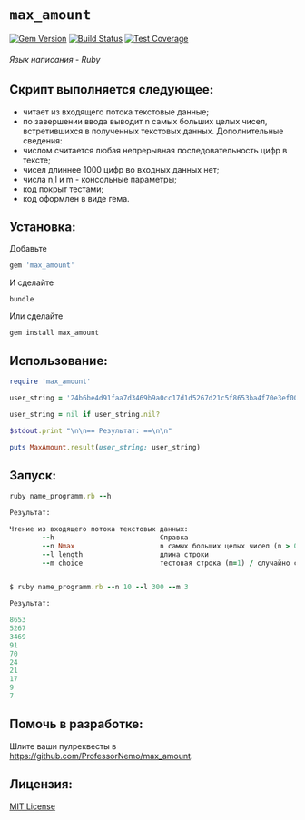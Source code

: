 # `max_amount`

[![Gem Version](https://img.shields.io/gem/dt/max_amount.svg)][gem]
[![Build Status](https://github.com/ProfessorNemo/max_amount/workflows/ci/badge.svg)][actions]
[![Test Coverage](https://codecov.io/gh/ProfessorNemo/max_amount/graph/badge.svg)](https://codecov.io/gh/ProfessorNemo/max_amount)

[gem]: https://rubygems.org/gems/max_amount
[actions]: https://github.com/ProfessorNemo/max_amount/actions
[coveralls]: https://coveralls.io/r/ProfessorNemo/max_amount
[inch]: https://inch-ci.org/github/ProfessorNemo/max_amount







###### Язык написания - Ruby

## Скрипт выполняется следующее:
* читает из входящего потока текстовые данные;
* по завершении ввода выводит n самых больших целых чисел, встретившихся в
полученных текстовых данных.
Дополнительные сведения:
* числом считается любая непрерывная последовательность цифр в тексте;
* чисел длиннее 1000 цифр во входных данных нет;
* числа n,l и m - консольные параметры;
* код покрыт тестами;
* код оформлен в виде гема.

## Установка:

Добавьте

``` rb
gem 'max_amount'
```

И сделайте

    bundle

Или сделайте

    gem install max_amount

## Использование:

``` rb
require 'max_amount'

user_string = '24b6be4d91faa7d3469b9a0cc17d1d5267d21c5f8653ba4f70e3ef007'

user_string = nil if user_string.nil?

$stdout.print "\n\n== Результат: ==\n\n"

puts MaxAmount.result(user_string: user_string)
```

## Запуск:

``` rb
ruby name_programm.rb --h

Результат:

Чтение из входящего потока текстовых данных:
        --h                          Справка
        --n Nmax                     n самых больших целых чисел (n > 0)
        --l length                   длина строки 
        --m choice                   тестовая строка (m=1) / случайно сгенерированная строка (m=2) / пользовательская строка (m=3)


$ ruby name_programm.rb --n 10 --l 300 --m 3

Результат:

8653
5267
3469
91
70
24
21
17
9
7
```

## Помочь в разработке:

Шлите ваши пулреквесты в https://github.com/ProfessorNemo/max_amount.

## Лицензия:

[MIT License](https://opensource.org/licenses/MIT)
